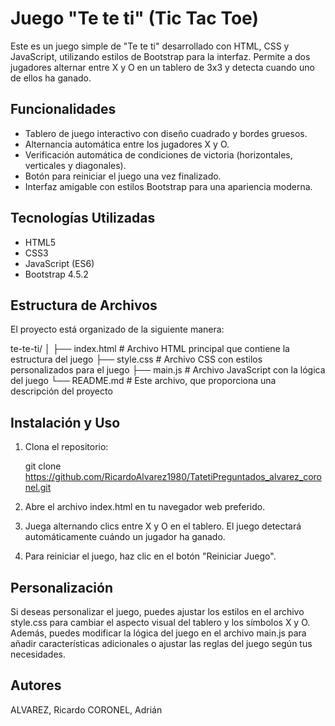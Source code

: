 ﻿# Juego "Te te ti" (Tic Tac Toe)

Este es un juego simple de "Te te ti" desarrollado con HTML, CSS y JavaScript, utilizando estilos de Bootstrap para la interfaz. Permite a dos jugadores alternar entre X y O en un tablero de 3x3 y detecta cuando uno de ellos ha ganado.

## Funcionalidades

- Tablero de juego interactivo con diseño cuadrado y bordes gruesos.
- Alternancia automática entre los jugadores X y O.
- Verificación automática de condiciones de victoria (horizontales, verticales y diagonales).
- Botón para reiniciar el juego una vez finalizado.
- Interfaz amigable con estilos Bootstrap para una apariencia moderna.

## Tecnologías Utilizadas

- HTML5
- CSS3
- JavaScript (ES6)
- Bootstrap 4.5.2

## Estructura de Archivos

El proyecto está organizado de la siguiente manera:

te-te-ti/
│
├── index.html # Archivo HTML principal que contiene la estructura del juego
├── style.css # Archivo CSS con estilos personalizados para el juego
├── main.js # Archivo JavaScript con la lógica del juego
└── README.md # Este archivo, que proporciona una descripción del proyecto

## Instalación y Uso

1. Clona el repositorio:

   git clone https://github.com/RicardoAlvarez1980/TatetiPreguntados_alvarez_coronel.git

2. Abre el archivo index.html en tu navegador web preferido.

3. Juega alternando clics entre X y O en el tablero. El juego detectará automáticamente cuándo un jugador ha ganado.

4. Para reiniciar el juego, haz clic en el botón "Reiniciar Juego".

## Personalización
Si deseas personalizar el juego, puedes ajustar los estilos en el archivo style.css para cambiar el aspecto visual del tablero y los símbolos X y O. Además, puedes modificar la lógica del juego en el archivo main.js para añadir características adicionales o ajustar las reglas del juego según tus necesidades.

## Autores
ALVAREZ, Ricardo
CORONEL, Adrián